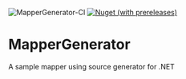 ![MapperGenerator-CI](https://github.com/robersonliou/MapperGenerator/workflows/MapperGenerator-CI/badge.svg)
[![Nuget (with prereleases)](https://img.shields.io/nuget/vpre/MapperGenerator)](https://www.nuget.org/packages/MapperGenerator)
# MapperGenerator

A sample mapper using source generator for .NET
